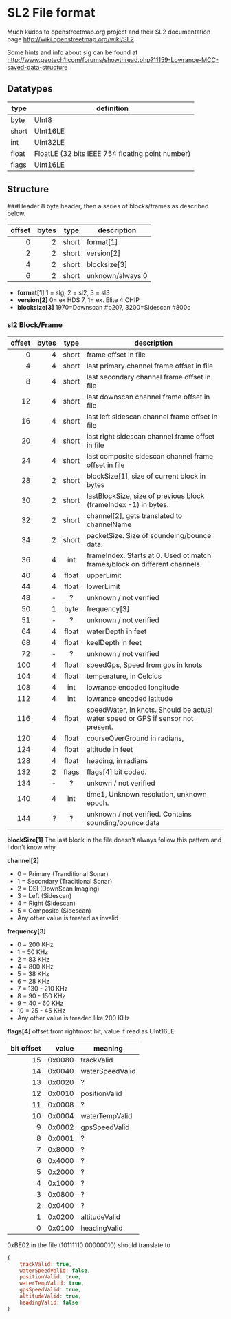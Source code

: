 SL2 File format
===========
Much kudos to openstreetmap.org project and their SL2 documentation page
http://wiki.openstreetmap.org/wiki/SL2

Some hints and info about slg can be found at
http://www.geotech1.com/forums/showthread.php?11159-Lowrance-MCC-saved-data-structure

## Datatypes
type  | definition
------|-----------
byte  | UInt8
short | UInt16LE
int   | UInt32LE
float | FloatLE (32 bits IEEE 754 floating point number)
flags | UInt16LE


## Structure
###Header
8 byte header, then a series of blocks/frames as described below.

| offset | bytes | type  | description
|  ---: |   ---:|  ---  | --------------------
|     0 |     2 | short | format[1]
|     2 |     2 | short | version[2]
|     4 |     2 | short | blocksize[3]
|     6 |     2 | short | unknown/always 0



- __format[1]__ 1 = slg, 2 = sl2, 3 = sl3
- __version[2]__ 0= ex HDS 7, 1= ex. Elite 4 CHIP
- __blocksize[3]__ 1970=Downscan #b207, 3200=Sidescan #800c

### sl2 Block/Frame
|offset| bytes | type  | description
| ---: |  ---: | :---: | ---
|    0 |     4 | short | frame offset in file
|    4 |     4 | short | last primary channel frame offset in file
|    8 |     4 | short | last secondary channel frame offset in file
|   12 |     4 | short | last downscan channel frame offset in file
|   16 |     4 | short | last left sidescan channel frame offset in file
|   20 |     4 | short | last right sidescan channel frame offset in file
|   24 |     4 | short | last composite sidescan channel frame offset in file
|   28 |     2 | short | blockSize[1], size of current block in bytes
|   30 |     2 | short | lastBlockSize, size of previous block (frameIndex -1) in bytes.
|   32 |     2 | short | channel[2], gets translated to channelName
|   34 |     2 | short | packetSize. Size of soundeing/bounce data.
|   36 |     4 | int   | frameIndex. Starts at 0. Used ot match frames/block on different channels.
|   40 |     4 | float | upperLimit
|   44 |     4 | float | lowerLimit
|   48 |     - | ?     | unknown / not verified
|   50 |     1 | byte  | frequency[3]
|   51 |     - | ?     | unknown / not verified
|   64 |     4 | float | waterDepth in feet
|   68 |     4 | float | keelDepth in feet
|   72 |     - | ?     | unknown / not verified
|  100 |     4 | float | speedGps, Speed from gps in knots
|  104 |     4 | float | temperature, in Celcius
|  108 |     4 | int   | lowrance encoded longitude
|  112 |     4 | int   | lowrance encoded latitude
|  116 |     4 | float | speedWater, in knots. Should be actual water speed or GPS if sensor not present.
|  120 |     4 | float | courseOverGround in radians,
|  124 |     4 | float | altitude in feet
|  128 |     4 | float | heading, in radians
|  132 |     2 | flags | flags[4] bit coded.
|  134 |     - | ?     | unkown / not verified
|  140 |     4 | int   | time1, Unknown resolution, unknown epoch.
|  144 |     ? | ?     | unknown / not verified. Contains sounding/bounce data

__blockSize[1]__ The last block in the file doesn't always follow this pattern and I don't know why.

__channel[2]__
* 0 = Primary (Tranditional Sonar)
* 1 = Secondary (Traditional Sonar)
* 2 = DSI (DownScan Imaging)
* 3 = Left (Sidescan)
* 4 = Right (Sidescan)
* 5 = Composite (Sidescan)
* Any other value is treated as invalid


__frequency[3]__
* 0 = 200 KHz
* 1 = 50 KHz
* 2 = 83 KHz
* 4 = 800 KHz
* 5 = 38 KHz
* 6 = 28 KHz
* 7 = 130 - 210 KHz
* 8 = 90 - 150 KHz
* 9 = 40 - 60 KHz
* 10 = 25 - 45 KHz
* Any other value is treaded like 200 KHz

__flags[4]__
offset from rightmost bit, value if read as UInt16LE

|bit offset | value |meaning
|     ---: |    ---: | -------
|       15 |  0x0080 | trackValid
|       14 |  0x0040 | waterSpeedValid
|       13 |  0x0020 | ?
|       12 |  0x0010 | positionValid
|       11 |  0x0008 | ?
|       10 |  0x0004 | waterTempValid
|        9 |  0x0002 | gpsSpeedValid
|        8 |  0x0001 | ?
|        7 |  0x8000 | ?
|        6 |  0x4000 | ?
|        5 |  0x2000 | ?
|        4 |  0x1000 | ?
|        3 |  0x0800 | ?
|        2 |  0x0400 | ?
|        1 |  0x0200 | altitudeValid
|        0 |  0x0100 | headingValid

0xBE02 in the file (10111110 00000010) should translate to
```javascript
{
    trackValid: true,
    waterSpeedValid: false,
    positionValid: true,
    waterTempValid: true,
    gpsSpeedValid: true,
    altitudeValid: true,
    headingValid: false
}
```
